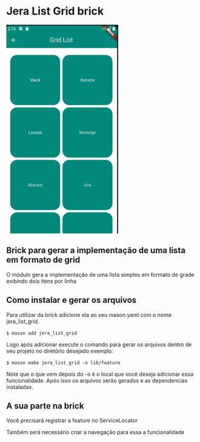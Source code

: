 # Jera List Grid brick

<img src="assets/grid_example.png" height="550"/>

## Brick para gerar a implementação de uma lista em formato de grid

O módulo gera a implementação de uma lista simples em formato de grade exibindo dois itens por linha

## Como instalar e gerar os arquivos

Para utilizar da brick adicione ela ao seu mason.yaml com o nome jera_list_grid.

```
$ mason add jera_list_grid
```

Logo após adicionar execute o comando para gerar os arquivos dentro de seu projeto no diretório desejado exemplo:

```
$ mason make jera_list_grid -o lib/feature
```

Note que o que vem depois do -o é o local que você deseja adicionar essa funcionalidade.
Após isso os arquivos serão gerados e as dependencias instaladas.

## A sua parte na brick

Você precisará registrar a feature no ServiceLocator

Também será necessário criar a navegação para essa a funcionalidade

